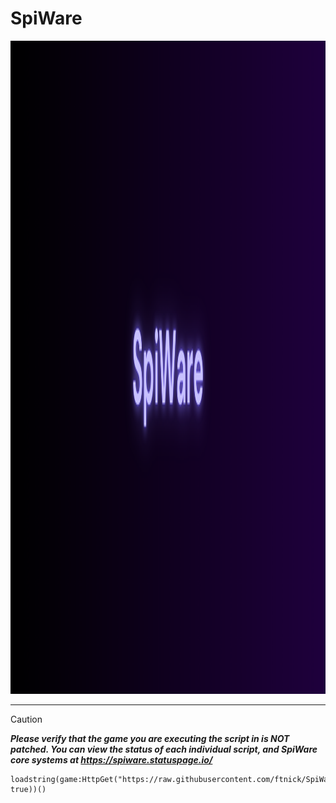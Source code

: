 # SpiWare

<img width="3040" height="1045" src="banner.png" />

---

> [!CAUTION]
> ***Please verify that the game you are executing the script in is NOT patched. You can view the status of each individual script, and SpiWare core systems at https://spiware.statuspage.io/***

```luau
loadstring(game:HttpGet("https://raw.githubusercontent.com/ftnick/SpiWare/refs/heads/main/versions/latest.luau", true))()
```